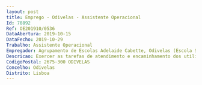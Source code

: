 ```yaml
--- 
layout: post
title: Emprego - Odivelas - Assistente Operacional
Id: 70892
Ref: OE201910/0536
DataAbertura: 2019-10-15
DataFecho: 2019-10-29
Trabalho: Assistente Operacional
Empregador: Agrupamento de Escolas Adelaide Cabette, Odivelas (Escola Secundária de Odivelas - Sede)
Descricao: Exercer as tarefas de atendimento e encaminhamento dos utilizadores das escolas e controlar as entradas e saídas da escola,prestar informações, utilizar equipamentos de comunicação, incluindo estabelecer ligações telefónicas, receber e transmitir mensagens,providenciar a limpeza, arrumação, conservação e boa utilização das instalações, bem como do material e equipamento didático e informático necessário ao desenvolvimento do processo educativo,  exercer atividades de apoio aos serviços de ação social escolar, laboratórios, refeitório, bar e bibliotecas escolares, de modo a permitir o seu normal funcionamento, reproduzir documentos com utilização de equipamento próprio, assegurando a sua manutenção e gestão de stocks necessários ao seu funcionamento.
CodigoPostal: 2675-300 ODIVELAS
Concelho: Odivelas
Distrito: Lisboa
--- 
```

